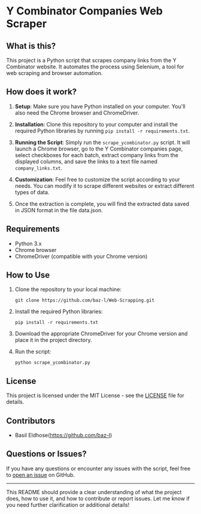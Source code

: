 # Y Combinator Companies Web Scraper

## What is this?

This project is a Python script that scrapes company links from the Y Combinator website. It automates the process using Selenium, a tool for web scraping and browser automation.

## How does it work?

1. **Setup**: Make sure you have Python installed on your computer. You'll also need the Chrome browser and ChromeDriver.

2. **Installation**: Clone this repository to your computer and install the required Python libraries by running `pip install -r requirements.txt`.

3. **Running the Script**: Simply run the `scrape_ycombinator.py` script. It will launch a Chrome browser, go to the Y Combinator companies page, select checkboxes for each batch, extract company links from the displayed columns, and save the links to a text file named `company_links.txt`.

4. **Customization**: Feel free to customize the script according to your needs. You can modify it to scrape different websites or extract different types of data.
5. Once the extraction is complete, you will find the extracted data saved in JSON format in the file data.json.

## Requirements

- Python 3.x
- Chrome browser
- ChromeDriver (compatible with your Chrome version)

## How to Use

1. Clone the repository to your local machine:

   ```
   git clone https://github.com/baz-l/Web-Scrapping.git
   ```

2. Install the required Python libraries:

   ```
   pip install -r requirements.txt
   ```

3. Download the appropriate ChromeDriver for your Chrome version and place it in the project directory.

4. Run the script:

   ```
   python scrape_ycombinator.py
   ```

## License

This project is licensed under the MIT License - see the [LICENSE](LICENSE) file for details.

## Contributors

- Basil Eldhose(https://github.com/baz-l)

## Questions or Issues?

If you have any questions or encounter any issues with the script, feel free to [open an issue](https://github.com/baz-l/ycombinator-web-scraper/issues) on GitHub.

---

This README should provide a clear understanding of what the project does, how to use it, and how to contribute or report issues. Let me know if you need further clarification or additional details!
